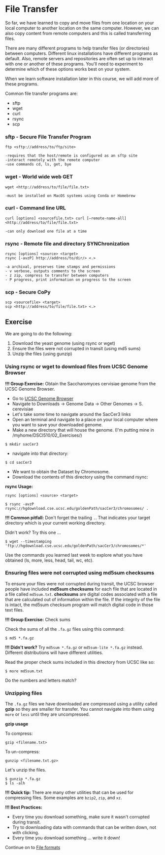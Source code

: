 # File Transfer 

So far, we have learned to copy and move files from one location on your local computer to another location on the same computer. However, we can also copy content from remote computers and this is called transferring files.

There are many different programs to help transfer files (or directories) between computers. Different linux installations have different programs as default. Also, remote servers and repositories are often set up to interact with one or another of these programs. You'll need to experiment to determine which of these options works best on your system.

When we learn software installation later in this course, we will add more of these programs.

Common file transfer programs are:

- sftp
- wget
- curl
- rsync
- scp

### sftp - Secure File Transfer Program

```
ftp <sftp://address/to/ftp/site>

-requires that the host/remote is configured as an sftp site
-interact remotely with the remote computer
-use commands cd, ls, get, bye
```

### wget - World wide web GET

```
wget <http://address/to/file/file.txt>

-must be installed on MacOS systems using Conda or Homebrew
```

### curl - Command line URL

```
curl [options] <sourcefile.txt> curl [–remote-name-all] <http://address/to/file/file.txt>

-can only download one file at a time
```

### rsync - Remote file and directory SYNChronization

```
rsync [options] <source> <target>
rsync [-avzP] http://address/to/dir/> <.>

-a archival, preserves time stamps and permissions
- v verbose, outputs comments to the screen
- z zip, compress to transfer between computers
- P progress, print information on progress to the screen
```

### scp - Secure CoPy

```
scp <sourcefile> <target>
scp <http://address/to/file/file.txt> <.>
```

## Exercise 

We are going to do the following:

1. Download the yeast genome (using rsync or wget)
2. Ensure the files were not corrupted in transit (using md5 sums)
3. Unzip the files (using gunzip)

### Using rsync or wget to download files from UCSC Genome Browser

**!!! Group Exercise:** Obtain the Saccharomyces cervisiae genome from the UCSC Genome Browser.

- Go to [UCSC Genome Browser](https://genome.ucsc.edu/)
- Navigate to Downloads → Genome Data → Other Genomes → S. cerevisiae
- Let's take some time to navigate around the SacCer3 links
- Open an terminal and navigate to a place on your local computer where you want to save your downloaded genome.
- Make a new directory that will house the genome. (I'm putting mine in /myhome/DSCI510/02_Exercises/)

```
$ mkdir sacCer3
```

- navigate into that directory:

```
$ cd sacCer3
```

- We want to obtain the Dataset by Chromosome.
- Download the contents of this directory using the command rsync:

**rsync Usage:**

`rsync [options] <source> <target>`

```
$ rsync -avzP rsync://hgdownload.cse.ucsc.edu/goldenPath/sacCer3/chromosomes/ .
```

**!!! Common pitfall:** Don't forget the trailing `.`. That indicates your target directory which is your current working directory.

Didn't work? Try this one …

```
$ wget --timestamping 'ftp://hgdownload.cse.ucsc.edu/goldenPath/sacCer3/chromosomes/*'
```

Use the commands you learned last week to explore what you have obtained (ls, more, less, head, tail, wc, etc).


### Ensuring files were not corrupted using md5sum checksums

To ensure your files were not corrupted during transit, the UCSC browser people have included **md5sum checksums** for each file that are located in a file called `md5sum.txt`. **checksums** are digital codes associated with a file that are calculated out of information within the file. If the integrity of the file is intact, the md5sum checksum program will match digital code in those text files.

**!!! Group Exercise:** Check sums

Check the sums of all the `.fa.gz` files using this command:

```
$ md5 *.fa.gz
```

**!!! Didn't work?** Try `md5sum *.fa.gz` or `md5sum-lite *.fa.gz` instead. Different distributions will have different utilities.

Read the proper check sums included in this directory from UCSC like so:

```
$ more md5sum.txt
```

Do the numbers and letters match?

### Unzipping files

The `.fa.gz` files we have downloaded are compressed using a utility called **gzip** so they are smaller for transfer. You cannot navigate into them using `more` or `less` until they are uncompressed.

**gzip usage**

To compress:
```
gzip <filename.txt>
```

To un-compress:
```
gunzip <filename.txt.gz>
```

Let's unzip the files.
```
$ gunzip *.fa.gz
$ ls -alh
```

**!!! Quick tip:** There are many other utilities that can be used for compressing files. Some examples are `bzip2`, `zip`, and `xz`.

**!!! Best Practices:** 

- Every time you download something, make sure it wasn't corrupted during transit.
- Try to downloading data with commands that can be written down, not with clicking.
- Every time you download something … write it down!

Continue on to [File formats]()
